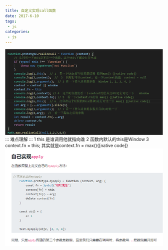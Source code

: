 ```yaml
---
title: 自定义实现call函数
date: 2017-6-10
tags:
 - js
categories:
 - js
---
```

   ![call](./images/call.png)
::: 难点理解
:::
1 this 是谁调用他就指向谁
2 函数内默认的this是Window
3 context.fn = this; 其实就是context.fn = max(){[native code]}
   ![apply](./images/apply.png)